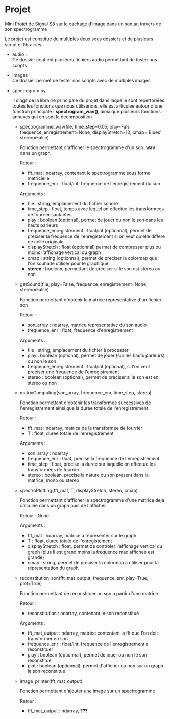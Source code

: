 # Projet
 Mini Projet de Signal S8 sur le cachage d'image dans un son au travers de son spectrogramme

Le projet est constitué de multiples deux sous dossiers et de plusieurs script et librairies : 
* audio :  
 Ce dossier contient plusieurs fichiers audio permettant de tester nos scripts

*  images  
Ce dossier permet de tester nos scripts avec de multiples images 

* spectrogram.py 

    Il s'agit de la  librairie principale du projet dans laquelle sont repertoriées toutes les fonctions que nous utiliserons, elle est articulee autour d'une fonction principale : **spectrogram_wav()**, ainsi que plusieurs fonctions annexes qui en sont la decomposition

    * spectrogramme_wav(file, time_step=0.05, play=Fals    frequence_enregistrement=None, displayStretch=10, cmap='Blues'  stereo=False)
    
        Fonction permettant d'afficher le spectrogramme d'un son **.wav** dans un graph

        Retour : 
        * fft_mat : ndarray, contenant le spectrogramme sous forme matricielle
        * frequence_enr : float/int, frequence de l'enregistrement du son

        Arguments : 
        * file : string, emplacement du fichier sonore
        * time_step : float, temps avec lequel on effectue les transformees de fourrier sautantes
        * play : boolean (optional), permet de jouer ou non le son dans les hauts parleurs
        * frequence_enregistrement : float/int (optionnal), permet de preciser la frequence de l'enregistement si on veut qu'elle differe de celle originale
        * displayStretch : float (optionnal) permet de compresser plus ou moins l'affichage vertical du graph
        * cmap : string (optionnal), permet de preciser la colormap que l'on souhaite utiliser pour le graphique
        * **stereo** : boolean, permettant de preciser si le son est stereo ou non


    * getSound(file, play=False, frequence_enregistrement=None, stereo=False)
    
        Fonction permettant d'obtenir la matrice representative d'un fichier son

        Retour :
         * son_array : ndarray, matrice representative du son audio
         * frequence_enr : float, frequence d'enregistrement

        Arguments :
        * file : string, emplacement du fichier à processer 
        * play : boolean (optional), permet de jouer (sur les hauts parleurs) ou non le son 
        * frequence_enregistrement : float/int (optional), si l'on veut preciser une frequence de l'enregistrement 
        * stereo : boolean (optional), permet de preciser si le son est en stereo ou non

    * matrixComputing(son_array, frequence_enr, time_step, stereo)
        
        Fonction permettant d'obtenir les transformee successives de l'enregistrement ainsi que la duree totale de l'enregistrement

        Retour :
        * fft_mat : ndarray, matrice de la transformee de fourrier
        * T : float, duree totale de l'enregistrement

        Arguments :
        * son_array : ndarray
        * frequence_enr : float, precise la frequence de l'enregistrement
        * time_step : float, precise la duree sur laquelle on effectue les transformées de fourrier
        * stereo : boolean, precise la nature du son present dans la matrice, mono ou stereo

    * spectroPlotting(fft_mat, T, displayStretch, stereo, cmap)

        Fonction permettant d'afficher le spectrogramme d'une matrice deja calculee dans un graph puis de l'afficher

        Retour : None 
        
        Arguments :
        * fft_mat : ndarray, matrice a representer sur le graph
        * T : float, duree totale de l'enregistement 
        * displayStretch : float, permet de controler l'affichage vertical du graph (plus il est grand moins la frequence max affichee est grande)
        * cmap : string, permet de preciser la colormap a utiliser pour la representation du graph

    * reconstitution_son(fft_mat_output, frequence_enr, play=True, plot=True)

        Fonction permettant de reconstituer un son a partir d'une matrice
        
        Retour :
        * reconstitution : ndarray, contenant le son reconstitué

        Arguments : 
        * fft_mat_output : ndarray, matrice contentant la fft que l'on doit transformer en son
        * frequence_enr : float/int, frequence de l'enregistrement a reconstituer
        * play : boolean (optionnal), permet de jouer ou non le son reconstitué
        * plot : boolean (optionnal), permet d'afficher ou non sur un graph le son reconstitué

    * image_printer(fft_mat_output)

        Fonction permettant d'ajouter une image sur un spectrogramme

        Retour : 
        * fft_mat_output : ndarray, **???**